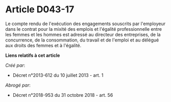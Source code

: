 # Article D043-17

Le compte rendu de l'exécution des engagements souscrits par l'employeur dans le contrat pour la mixité des emplois et
l'égalité professionnelle entre les femmes et les hommes est adressé au directeur des entreprises, de la concurrence, de la
consommation, du travail et de l'emploi et au délégué aux droits des femmes et à l'égalité.

**Liens relatifs à cet article**

_Créé par_:

  - Décret n°2013-612 du 10 juillet 2013 - art. 1

_Abrogé par_:

  - Décret n°2018-953 du 31 octobre 2018 - art. 56

